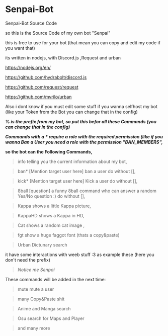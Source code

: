 # Senpai-Bot
Senpai-Bot Source Code

so this is the Source Code of my own bot "Senpai"

this is free to use for your bot (that mean you can copy and edit my code if you want that)

its written in nodejs, with Discord.js ,Request and urban

https://nodejs.org/en/

https://github.com/hydrabolt/discord.js

https://github.com/request/request

https://github.com/mvrilo/urban

Also i dont know if you must edit some stuff if you wanna selfhost my bot (like your Token from the Bot you can change that in the config)

**_% is the prefix from my bot, so put this befor all these Commands (you can change that in the config)_**

**_Commands with a * require a role with the required permission (like if you wanna Ban a User you need a role with the permission "BAN_MEMBERS",_**

**so the bot can the Following Commands,**

>info telling you the current information about my bot,

>ban* [Mention target user here] ban a user do without [],

>kick* [Mention target user here] Kick a user do without [],

>8ball [question] a funny 8ball command who can answer a random Yes/No question :) do without [],

>Kappa shows a little Kappa picture,

>KappaHD shows a Kappa in HD,

>Cat shows a random cat image ,

>fgt show a huge faggot font (thats a copy&paste)

>Urban Dictunary search


it have some interactions with weeb stuff :3 as example these (here you don't need the prefix)

>*Notice me Senpai*

These commands will be added in the next time:

>mute mute a user

>many Copy&Paste shit

>Anime and Manga search

>Osu search for Maps and Player

>and many more
